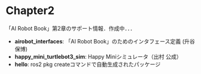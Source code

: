 # Chapter2
「AI Robot Book」第2章のサポート情報．作成中．．．

- **airobot_interfaces**: 「AI Robot Book」のためのインタフェース定義 (升谷 保博)  
- **happy_mini_turtlebot3_sim**: Happy Miniシミュレータ（出村 公成）
- **hello**: ros2 pkg createコマンドで自動生成されたパッケージ

